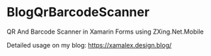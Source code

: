 # BlogQrBarcodeScanner

QR And Barcode Scanner in Xamarin Forms using ZXing.Net.Mobile

Detailed usage on my blog: https://xamalex.design.blog/
